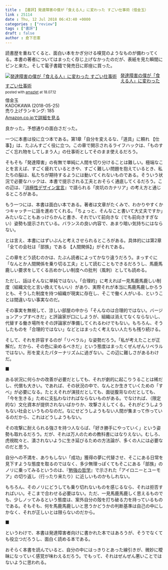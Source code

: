```yaml
---
title : 【書評】発達障害の僕が「食える人」に変わった すごい仕事術（借金玉）
link : 25114
date : Thu, 12 Jul 2018 06:43:40 +0000
categories : ["review"]
tags : ["書評"]
draft : false
author : 倉下忠憲
---
```


読書歴を重ねてくると、面白い本をかぎ分ける嗅覚のようなものが備わってくる。本書の著者についてはまったく存じ上げなかったのだが、表紙を見た瞬間にピンと来た。そして電子書籍で発売日に即座に買った。

<div class="amazlet-box" style="margin-bottom:0px;"><div class="amazlet-image" style="float:left;margin:0px 12px 1px 0px;"><a href="http://www.amazon.co.jp/exec/obidos/ASIN/4046020768/rashita1000-22/ref=nosim/" name="amazletlink" target="_blank"><img src="https://images-fe.ssl-images-amazon.com/images/I/519A6Fz0yML._SL160_.jpg" alt="発達障害の僕が「食える人」に変わった すごい仕事術" style="border: none;" /></a></div><div class="amazlet-info" style="line-height:120%; margin-bottom: 10px"><div class="amazlet-name" style="margin-bottom:10px;line-height:120%"><a href="http://www.amazon.co.jp/exec/obidos/ASIN/4046020768/rashita1000-22/ref=nosim/" name="amazletlink" target="_blank">発達障害の僕が「食える人」に変わった すごい仕事術</a><div class="amazlet-powered-date" style="font-size:80%;margin-top:5px;line-height:120%">posted with <a href="http://www.amazlet.com/" title="amazlet" target="_blank">amazlet</a> at 18.07.12</div></div><div class="amazlet-detail">借金玉 <br />KADOKAWA (2018-05-25)<br />売り上げランキング: 185<br /></div><div class="amazlet-sub-info" style="float: left;"><div class="amazlet-link" style="margin-top: 5px"><a href="http://www.amazon.co.jp/exec/obidos/ASIN/4046020768/rashita1000-22/ref=nosim/" name="amazletlink" target="_blank">Amazon.co.jpで詳細を見る</a></div></div></div><div class="amazlet-footer" style="clear: left"></div></div>

良かった。予想通りの面白さだった。

一つに本書は役に立つ本である。第1章「自分を変えるな、「道具」に頼れ 【仕事】」は、たぶんすごく役に立つ。この章で開示されるライフハックは、「ものすごく忘れ物をしてしまう人」の仕事術としてそのまま使えるだろう。

そもそも「発達障害」の有無で単純に人間を切り分けることは難しい。極端なことを言えば、すごく疲れているときや、すごく難しい問題を抱えているとき、私たちの脳は、私たちが期待するようには動いてくれないものである。そういう状況で必要なハックは、本書で提示される工夫とおそらく通底してくるだろう。この辺は、『<a href="https://rashita.net/blog/?p=19438">消極性デザイン宣言</a>』で語られる「炭坑のカナリア」の考え方と通じるところがある。

もう一つには、本書は面白い本である。著者は文章がたくみで、わかりやすくかつキャッチーに話を進めてくれる。「ちょっと、そんなこと書いて大丈夫ですか」みたいなこともあっけらかんと書き、それでいて前向きな（でも前向きすぎない）姿勢も提示されている。バランスの良い内容で、あまり暗い気持ちにはならない。

とは言え、本書にはずいぶんと考えさせられるところがある。具体的には第2章「全ての会社は「部族」である 【人間関係】」がそれである。

この章をどう読むのかは、たぶん読者によってかなり違うだろう。まっすぐに「なんとか人間関係を乗り切る工夫」として読むこともできるだろうし、馬鹿馬鹿しい要求をしてくる古めかしい制度への批判（風刺）としても読める。

ただし、話はそんなに単純ではない。「合理的」に考えれば一見馬鹿馬鹿しい制度（組織文化と言い換えてもいい）があり、実際それが本当に馬鹿馬鹿しかろうとも、そうした制度を持つ組織が現実に存在し、そこで働く人がいる、ということは間違いない事実なのだ。

その事実を無視して、涼しい部屋の中から「そんなのは合理的ではない。バージョンアップすべきだ」と評論家が口にしようが、組織は消えてなくならないし、代替する働き場所をその評論家が準備してくれるわけでもない。もちろん、そうしたものを「合理的ではない」などとはまったく考えない人たちも残り続ける。

そして、それを許容するのが「リベラル」な姿勢だろう。「私が考えたことが正解だ。だから、その色に染めるべきだ」という態度はまったくぜんぜんリベラルではない。形を変えたパターナリズムに過ぎない。この辺に難しさがあるわけだ。

■

ある状況に何らかの改善が必要だとしても、それが劇的に起こりうることは稀だし、代償も大きい。であれば、その状況の中で、なんとか生きていくための「すべ」が必要になる。たとえそれが演技だとしても、面従腹背なのだとしても、「今を生きる」ために支払わなければならないものがある。でなければ、（限定的な）文化資本が提供されないばかりか、攻撃さえしてくる。それがどうしようもない社会というものなのだ。なにせどうしようもない人間が集まって作っているのだから、これはどうしようもない。

その攻撃に耐えられる強さを持つ人ならば、「好き勝手にやっていく」という姿勢も取れるだろう。だが、それは万人のための教科書にはなりえない。むしろ、虎視眈々と、潰されないように生き延びるための方法論が、多くの人には必要なのだと思う。

自分への不満を、ありもしない「成功」獲得の夢に代替させ、そこにある日常を見下すような態度を取るのではなく、多少無理っぽくてもそこにある「部族」のノリに乗ってみるというのは、『<a href="https://rashita.net/blog/?p=20148">勉強の哲学</a>』で示された「アイロニーとユーモア」の切り返し（行ったり来たり）に近しいものかもしれない。

もちろん、そのノリにどうしても乗り切れないものを感じるなら、それは拒否すればいい。そこまで合わせる必要はない。ただ、一見馬鹿馬鹿しく思えるものでも、少しノッてみるという態度は、案外自分の殻を打ち破る力を持っているものである。そもそも、何を馬鹿馬鹿しいと思うかどうかの判断基準は自己の中にしかなく、それが正しいとは限らないのだから。

■

というわけで、本書は発達障害者向けに書かれた本ではあろうが、そうでなくても役立つだろうし、面白く読める本である。

おそらく本書を読んでいると、自分の中にはっきりとあった線引きが、微妙に曖昧になっていく感覚が味わえるだろう。でもって、それはぜんぜん悪いことではないように思われる。
